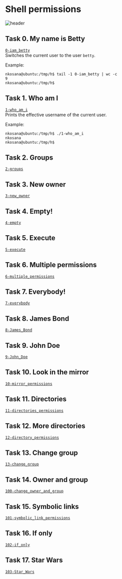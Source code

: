 # Shell permissions
![header](https://linuxopsys.com/wp-content/uploads/2021/12/linux-file-permissions-featured-image.png)

## Task 0. My name is Betty
[`0-iam_betty`](0-iam_betty)   
Switches the current user to the user `betty`.

Example:
```console
nkosana@ubuntu:/tmp/h$ tail -1 0-iam_betty | wc -c
9
nkosana@ubuntu:/tmp/h$
```

## Task 1. Who am I
[`1-who_am_i`](1-who_am_i)   
Prints the effective username of the current user.  

Example:
```console
nkosana@ubuntu:/tmp/h$ ./1-who_am_i
nkosana
nkosana@ubuntu:/tmp/h$ 
```

## Task 2. Groups
[`2-groups`](2-groups)

## Task 3. New owner
[`3-new_owner`](3-new_owner)

## Task 4. Empty!
[`4-empty`](4-empty)

## Task 5. Execute
[`5-execute`](5-execute)

## Task 6. Multiple permissions
[`6-multiple_permissions`](6-multiple_permissions)

## Task 7. Everybody!
[`7-everybody`](7-everybody)

## Task 8. James Bond
[`8-James_Bond`](8-James_Bond)

## Task 9. John Doe
[`9-John_Doe`](9-John_Doe)

## Task 10. Look in the mirror
[`10-mirror_permissions`](10-mirror_permissions)

## Task 11. Directories
[`11-directories_permissions`](11-directories_permissions)

## Task 12. More directories
[`12-directory_permissions`](12-directory_permissions)

## Task 13. Change group
[`13-change_group`](13-change_group)

## Task 14. Owner and group
[`100-change_owner_and_group`](100-change_owner_and_group)

## Task 15. Symbolic links
[`101-symbolic_link_permissions`](101-symbolic_link_permissions)

## Task 16. If only
[`102-if_only`](102-if_only)

## Task 17. Star Wars
[`103-Star_Wars`](103-Star_Wars)

